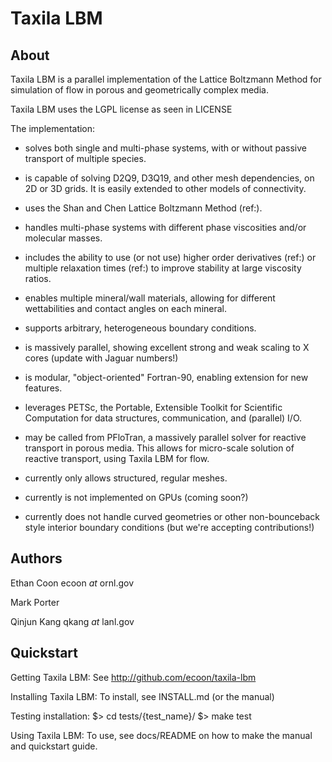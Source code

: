 Taxila LBM
========================================================================


About
-------

Taxila LBM is a parallel implementation of the Lattice Boltzmann Method for simulation of flow in porous and geometrically complex media.

Taxila LBM uses the LGPL license as seen in LICENSE

The implementation:

* solves both single and multi-phase systems, with or without passive transport of multiple species.
* is capable of solving D2Q9, D3Q19, and other mesh dependencies, on 2D or 3D grids. It is easily extended to other models of connectivity.
* uses the Shan and Chen Lattice Boltzmann Method (ref:).
* handles multi-phase systems with different phase viscosities and/or molecular masses.
* includes the ability to use (or not use) higher order derivatives (ref:) or multiple relaxation times (ref:) to improve stability at large viscosity ratios.
* enables multiple mineral/wall materials, allowing for different wettabilities and contact angles on each mineral.
* supports arbitrary, heterogeneous boundary conditions. 

* is massively parallel, showing excellent strong and weak scaling to X cores (update with Jaguar numbers!)
* is modular, "object-oriented" Fortran-90, enabling extension for new features.
* leverages  PETSc, the Portable, Extensible Toolkit for Scientific Computation for data structures, communication, and (parallel) I/O.
* may be called from  PFloTran, a massively parallel solver for reactive transport in porous media. This allows for micro-scale solution of reactive transport, using Taxila LBM for flow. 

* currently only allows structured, regular meshes.
* currently is not implemented on GPUs (coming soon?)
* currently does not handle curved geometries or other non-bounceback style interior boundary conditions (but we're accepting contributions!) 

Authors
-------
Ethan Coon
ecoon _at_ ornl.gov

Mark Porter

Qinjun Kang
qkang _at_ lanl.gov


Quickstart
----------

Getting Taxila LBM:
  See http://github.com/ecoon/taxila-lbm

Installing Taxila LBM:
  To install, see INSTALL.md (or the manual)

Testing installation:
  $>  cd tests/{test_name}/
  $>  make test

Using Taxila LBM: 
  To use, see docs/README on how to make the manual and quickstart guide.
